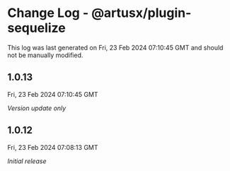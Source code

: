 # Change Log - @artusx/plugin-sequelize

This log was last generated on Fri, 23 Feb 2024 07:10:45 GMT and should not be manually modified.

## 1.0.13
Fri, 23 Feb 2024 07:10:45 GMT

_Version update only_

## 1.0.12
Fri, 23 Feb 2024 07:08:13 GMT

_Initial release_

